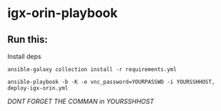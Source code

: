 # igx-orin-playbook

## Run this:

Install deps

```
ansible-galaxy collection install -r requirements.yml
```

```
ansible-playbook -b -K -e vnc_password=YOURPASSWD -i YOURSSHHOST, deploy-igx-orin.yml
```

_DONT FORGET THE COMMAN in YOURSSHHOST_

